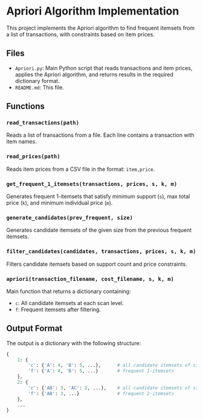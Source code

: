 # Apriori Algorithm Implementation

This project implements the Apriori algorithm to find frequent itemsets from a list of transactions, with constraints based on item prices.

## Files

- `Apriori.py`: Main Python script that reads transactions and item prices, applies the Apriori algorithm, and returns results in the required dictionary format.
- `README.md`: This file.

## Functions

### `read_transactions(path)`
Reads a list of transactions from a file. Each line contains a transaction with item names.

### `read_prices(path)`
Reads item prices from a CSV file in the format: `item,price`.

### `get_frequent_1_itemsets(transactions, prices, s, k, m)`
Generates frequent 1-itemsets that satisfy minimum support (`s`), max total price (`k`), and minimum individual price (`m`).

### `generate_candidates(prev_frequent, size)`
Generates candidate itemsets of the given size from the previous frequent itemsets.

### `filter_candidates(candidates, transactions, prices, s, k, m)`
Filters candidate itemsets based on support count and price constraints.

### `apriori(transaction_filename, cost_filename, s, k, m)`
Main function that returns a dictionary containing:
- `c`: All candidate itemsets at each scan level.
- `f`: Frequent itemsets after filtering.

## Output Format

The output is a dictionary with the following structure:

```python
{
    1: {
        'c': {'A': 4, 'B': 5, ...},      # all candidate itemsets of size 1
        'f': {'A': 4, 'B': 5, ...}       # frequent 1-itemsets
    },
    2: {
        'c': {'AB': 3, 'AC': 2, ...},    # all candidate itemsets of size 2
        'f': {'AB': 3, ...}              # frequent 2-itemsets
    },
    ...
}
